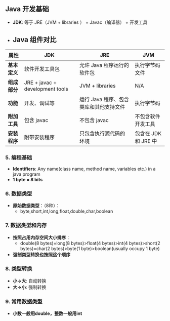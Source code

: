 ## Java 开发基础

- **JDK**: 等于 JRE（JVM + libraries
） + Javac（编译器） + 开发工具

- ## Java 组件对比

|       属性       |              JDK               |                   JRE                  |         JVM         |
|-----------------|-------------------------------|---------------------------------------|--------------------|
| **基本定义**    | 软件开发工具包                 | 允许 Java 程序运行的软件包             | 执行字节码文件     |
| **组成部分**    | JRE + javac + development tools| JVM + libraries                        | N/A                |
| **功能**        | 开发、调试等                    | 运行 Java 程序、包含类库和其他支持文件 | 执行字节码          |
| **附加工具**    | 包含 javac                      | 不包含 javac                           | 不包含软件开发工具  |
| **安装程序**    | 附带安装程序                    | 只包含执行源代码的环境                 | 包含在 JDK 和 JRE 中|


### 5. 编程基础

- **Identifiers**: Any name(class name, method name, variables etc.) in a java program
- **1 byte = 8 bits**

### 6. 数据类型

- **原始数据类型**：（8种）：
    - byte,short,int,long,float,double,char,boolean

### 7. 数据类型和内存

- **按照占用内存空间大小排序**：
    - double(8 bytes)=long(8 bytes)>float(4 bytes)>int(4 bytes)>short(2 bytes)=char(2 bytes)>byte(1 byte)>boolean(usually occupy 1 byte)
- **强制类型转换也按照这个顺序**

### 8. 类型转换

- **小->大**: 自动转换
- **大->小**: 强制转换

### 9. 常用数据类型

- **小数一般用double，整数一般用int**
